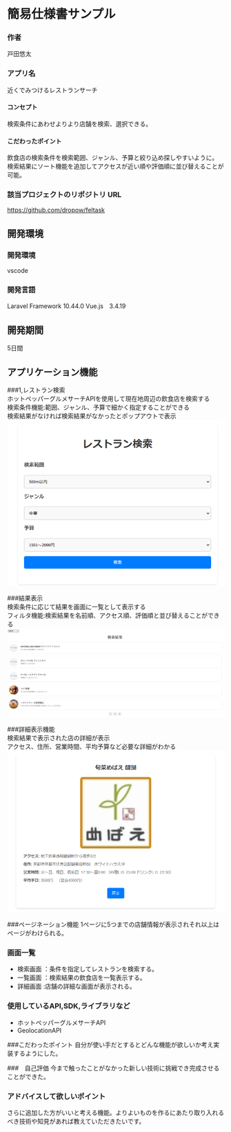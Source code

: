 # 簡易仕様書サンプル

### 作者
戸田悠太
### アプリ名
近くでみつけるレストランサーチ

#### コンセプト
検索条件にあわせよりより店舗を検索、選択できる。

#### こだわったポイント
飲食店の検索条件を検索範囲、ジャンル、予算と絞り込め探しやすいように。
検索結果にソート機能を追加してアクセスが近い順や評価順に並び替えることが可能。

### 該当プロジェクトのリポジトリ URL
https://github.com/dropow/feltask

## 開発環境
### 開発環境
vscode

### 開発言語
Laravel Framework 10.44.0
Vue.js　3.4.19

## 開発期間
5日間

## アプリケーション機能
###1,レストラン検索<br>
ホットペッパーグルメサーチAPIを使用して現在地周辺の飲食店を検索する<br>
検索条件機能:範囲、ジャンル、予算で細かく指定することができる<br>
検索結果がなければ検索結果がなかったとポップアウトで表示<br>
<img src="./readimg/search.png">

###結果表示<br>
検索条件に応じて結果を画面に一覧として表示する<br>
フィルタ機能:検索結果を名前順、アクセス順、評価順と並び替えることができる<br>
<img src="./readimg/results.png">

###詳細表示機能<br>
検索結果で表示された店の詳細が表示<br>
アクセス、住所、営業時間、平均予算など必要な詳細がわかる<br>
<img src="./readimg/details.png">

###ページネーション機能
1ページに5つまでの店舗情報が表示されそれ以上はページがわけられる。

### 画面一覧
- 検索画面 ：条件を指定してレストランを検索する。
- 一覧画面 ：検索結果の飲食店を一覧表示する。
- 詳細画面 :店舗の詳細な画面が表示される。

### 使用しているAPI,SDK,ライブラリなど
- ホットペッパーグルメサーチAPI
- GeolocationAPI

###こだわったポイント
自分が使い手だとするとどんな機能が欲しいか考え実装するようにした。

###　自己評価
今まで触ったことがなかった新しい技術に挑戦でき完成させることができた。

### アドバイスして欲しいポイント
さらに追加した方がいいと考える機能。よりよいものを作るにあたり取り入れるべき技術や知見があれば教えていただきたいです。
